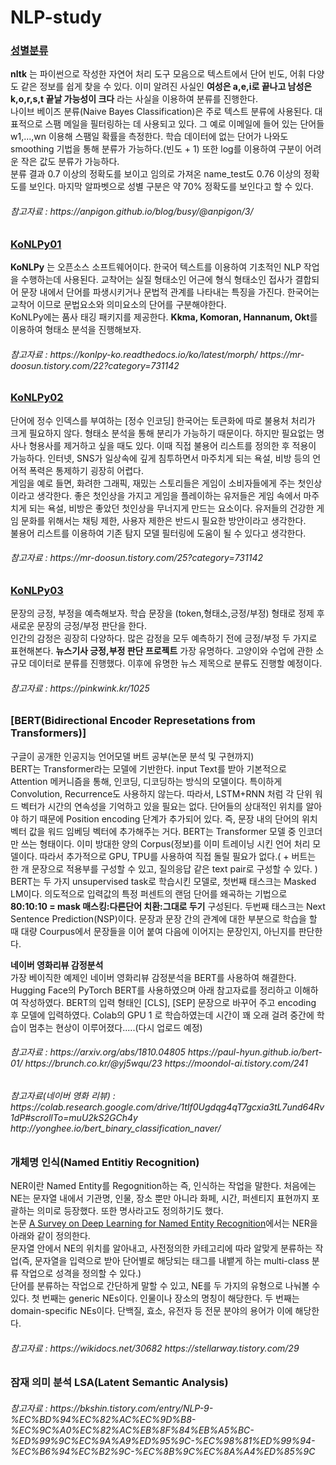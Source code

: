# NLP-study
### [성별분류](성별분류/GenderClassification.ipynb)  
**nltk** 는 파이썬으로 작성한 자연어 처리 도구 모음으로 텍스트에서 단어 빈도, 어휘 다양도 같은 정보를 쉽게 찾을 수 있다. 
이미 알려진 사실인 **여성은 a,e,i로 끝나고 남성은 k,o,r,s,t 끝날 가능성이 크다** 라는 사실을 이용하여 분류를 진행한다.  
나이브 베이즈 분류(Naive Bayes Classification)은 주로 텍스트 분류에 사용된다. 대표적으로 스팸 메일을 필터링하는 데 사용되고 있다.
그 예로 이메일에 들어 있는 단어들 w1,...,wn 이용해 스팸일 확률을 측정한다. 학습 데이터에 없는 단어가 나와도 smoothing 기법을 통해 분류가 가능하다.(빈도 + 1)
또한 log를 이용하여 구분이 어려운 작은 값도 분류가 가능하다.  
분류 결과 0.7 이상의 정확도를 보이고 임의로 가져온 name_test도 0.76 이상의 정확도를 보인다. 마지막 알파벳으로 성별 구분은 약 70% 정확도를 보인다고 할 수 있다.

<h6> 참고자료 : https://anpigon.github.io/blog/busy/@anpigon/3/


### [KoNLPy01](KoNLPy01.ipynb)  
**KoNLPy** 는 오픈소스 소프트웨어이다. 한국어 텍스트를 이용하여 기초적인 NLP 작업을 수행하는데 사용된다. 교착어는 실질 형태소인 어근에 형식 형태소인 접사가 결합되어 문장 내에서 단어를 파생시키거나 문법적 관계를 나타내는 특징을 가진다. 한국어는 교착어 이므로 문법요소와 의미요소의 단어를 구분해야한다.  
KoNLPy에는 품사 태깅 패키지를 제공한다. **Kkma, Komoran, Hannanum, Okt**를 이용하여 형태소 분석을 진행해보자.

<h6> 참고자료 : https://konlpy-ko.readthedocs.io/ko/latest/morph/ https://mr-doosun.tistory.com/22?category=731142
  
  ### [KoNLPy02](KoNLPy02.ipynb)  
단어에 정수 인덱스를 부여하는 [정수 인코딩] 한국어는 토큰화에 따로 불용처 처리가 크게 필요하지 않다. 형태소 분석을 통해 분리가 가능하기 때문이다. 하지만 필요없는 명사나 형용사를 제거하고 싶을 때도 있다. 이때 직접 불용어 리스트를 정의한 후 적용이 가능하다. 인터넷, SNS가 일상속에 깊게 침투하면서 마주치게 되는 욕설, 비방 등의 언어적 폭력은 통제하기 굉장히 어렵다.  
게임을 예로 들면, 화려한 그래픽, 재밌는 스토리들은 게임이 소비자들에게 주는 첫인상이라고 생각한다. 좋은 첫인상을 가지고 게임을 플레이하는 유저들은 게임 속에서 마주치게 되는 욕설, 비방은 좋았던 첫인상을 무너지게 만드는 요소이다. 유저들의 건강한 게임 문화를 위해서는 채팅 제한, 사용자 제한은 반드시 필요한 방안이라고 생각한다.  
불용어 리스트를 이용하여 기존 탐지 모델 필터링에 도움이 될 수 있다고 생각한다. 

<h6> 참고자료 : https://mr-doosun.tistory.com/25?category=731142

  ### [KoNLPy03](KoNLPy03.ipynb)  
문장의 긍정, 부정을 예측해보자. 학습 문장을 (token,형태소,긍정/부정) 형태로 정제 후 새로운 문장의 긍정/부정 판단을 한다.  
인간의 감정은 굉장히 다양하다. 많은 감정을 모두 예측하기 전에  긍정/부정 두 가지로 표현해본다. **뉴스기사 긍정,부정 판단 프로젝트** 가장 유명하다. 고양이와 수업에 관한 소규모 데이터로 분류를 진행했다. 이후에 유명한 뉴스 제목으로 분류도 진행할 예정이다.

<h6> 참고자료 : https://pinkwink.kr/1025

  ### [BERT(Bidirectional Encoder Represetations from Transformers)]  
구글이 공개한 인공지능 언어모델 버트 공부(논문 분석 및 구현까지)  
BERT는 Transformer라는 모델에 기반한다. input Text를 받아 기본적으로 Attention 메커니즘을 통해, 인코딩, 디코딩하는 방식의 모델이다. 특이하게 Convolution, Recurrence도 사용하지 않는다. 따라서, LSTM+RNN 처럼 각 단위 워드 벡터가 시간의 연속성을 기억하고 있을 필요는 없다. 단어들의 상대적인 위치를 알아야 하기 때문에 Position encoding 단계가 추가되어 있다. 즉, 문장 내의 단어의 위치 벡터 값을 워드 임베딩 벡터에 추가해주는 거다. BERT는 Transformer 모델 중 인코더만 쓰는 형태이다. 이미 방대한 양의 Corpus(정보)를 이미 트레이닝 시킨 언어 처리 모델이다. 따라서 추가적으로 GPU, TPU를 사용하여 직접 돌릴 필요가 없다.( + 버트는 한 개 문장으로 적용부를 구성할 수 있고, 질의응답 같은 text pair로 구성할 수 있다. )  
BERT는  두 가지 unsupervised task로 학습시킨 모델로, 첫번째 태스크는 Masked LM이다. 의도적으로 입력값의 특정 퍼센트의 랜덤 단어를 왜곡하는 기법으로 **80:10:10 = mask 매스킹:다른단어 치환:그대로 두기** 구성된다. 두번째 태스크는 Next Sentence Prediction(NSP)이다. 문장과 문장 간의 관계에 대한 부분으로 학습을 할 때 대량 Courpus에서 문장들을 이어 붙여 다음에 이어지는 문장인지, 아닌지를 판단한다. 

**네이버 영화리뷰 감정분석**  
 가장 베이직한 예제인 네이버 영화리뷰 감정분석을 BERT를 사용하여 해결한다. Hugging Face의 PyTorch BERT를 사용하였으며 아래 참고자료를 정리하고 이해하여 작성하였다. BERT의 입력 형태인 [CLS], [SEP] 문장으로 바꾸어 주고 encoding 후 모델에 입력하였다. Colab의 GPU 1 로 학습하였는데 시간이 꽤 오래 걸려 중간에 학습이 멈추는 현상이 이루어졌다.....(다시 업로드 예정)
 
 
<h6> 참고자료 : https://arxiv.org/abs/1810.04805 https://paul-hyun.github.io/bert-01/ https://brunch.co.kr/@yj5wqu/23 https://moondol-ai.tistory.com/241
<h6> 참고자료(네이버 영화 리뷰) : https://colab.research.google.com/drive/1tIf0Ugdqg4qT7gcxia3tL7und64Rv1dP#scrollTo=muU2kS2GCh4y http://yonghee.io/bert_binary_classification_naver/  </h6>
  
  
  
### 개체명 인식(Named Entitiy Recognition)
NER이란 Named Entity를 Regognition하는 즉, 인식하는 작업을 말한다. 처음에는 NE는 문자열 내에서 기관명, 인물, 장소 뿐만 아니라 화페, 시간, 퍼센티지 표현까지 포괄하는 의미로 등장했다. 또한 명사라고도 정의하기도 했다.  
논문 [A Survey on Deep Learning for Named Entity Recognition](https://arxiv.org/abs/1812.09449)에서는 NER을 아래와 같이 정의한다.  
문자열 안에서 NE의 위치를 알아내고, 사전정의한 카테고리에 따라 알맞게 분류하는 작업(즉, 문자열을 입력으로 받아 단어별로 해당되는 태그를 내뱉게 하는 multi-class 분류 작업으로 성격을 정의할 수 있다.)  
단어를 분류하는 작업으로 간단하게 말할 수 있고, NE를 두 가지의 유형으로 나눠볼 수 있다. 첫 번째는 generic NEs이다. 인물이나 장소의 명칭이 해당한다. 두 번째는 domain-specific NEs이다. 단백질, 효소, 유전자 등 전문 분야의 용어가 이에 해당한다.  

 <h6> 참고자료 : https://wikidocs.net/30682 https://stellarway.tistory.com/29
  
### 잠재 의미 분석 LSA(Latent Semantic Analysis)

 <h6> 참고자료 : https://bkshin.tistory.com/entry/NLP-9-%EC%BD%94%EC%82%AC%EC%9D%B8-%EC%9C%A0%EC%82%AC%EB%8F%84%EB%A5%BC-%ED%99%9C%EC%9A%A9%ED%95%9C-%EC%98%81%ED%99%94-%EC%B6%94%EC%B2%9C-%EC%8B%9C%EC%8A%A4%ED%85%9C
